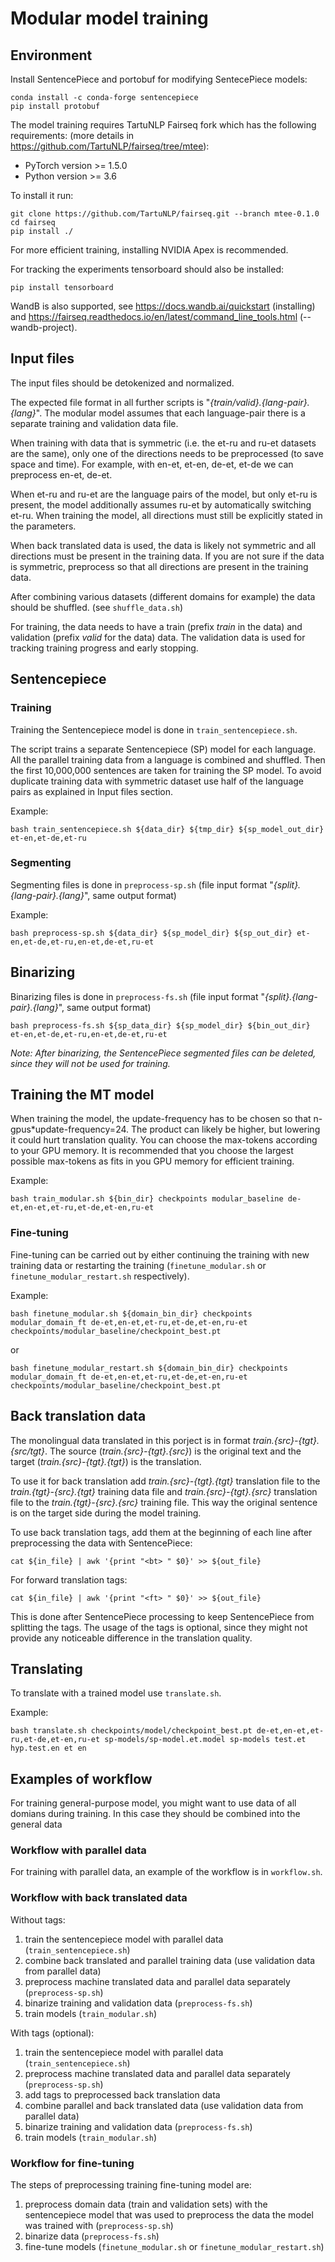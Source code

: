 # Modular model training

## Environment

Install SentencePiece and portobuf for modifying SentecePiece models:
```
conda install -c conda-forge sentencepiece
pip install protobuf 
```


The model training requires TartuNLP Fairseq fork which has the following requirements:
 (more details in https://github.com/TartuNLP/fairseq/tree/mtee):

* PyTorch version >= 1.5.0
* Python version >= 3.6

To install it run:

```
git clone https://github.com/TartuNLP/fairseq.git --branch mtee-0.1.0
cd fairseq
pip install ./
```

For more efficient training, installing NVIDIA Apex is recommended.

For tracking the experiments tensorboard should also be installed:
```
pip install tensorboard
```

WandB is also supported, see https://docs.wandb.ai/quickstart (installing) and https://fairseq.readthedocs.io/en/latest/command_line_tools.html (--wandb-project).


## Input files

The input files should be detokenized and normalized.

The expected file format in all further scripts is "*{train/valid}.{lang-pair}.{lang}*". 
The modular model assumes that each language-pair there is a separate training and validation data file. 


When training with data that is symmetric (i.e. the et-ru and ru-et datasets are the same), only one of the directions needs to be preprocessed (to save space and time).
For example, with en-et, et-en, de-et, et-de we can preprocess en-et, de-et.

When et-ru and ru-et are the language pairs of the model, but only et-ru is present, the model additionally assumes ru-et by automatically
switching et-ru. When training the model, all directions must still be explicitly stated in the parameters.

When back translated data is used, the data is likely not symmetric and all directions must be present in the training data.
If you are not sure if the data is symmetric, preprocess so that all directions are present in the training data.


After combining various datasets (different domains for example) the data should be shuffled. (see `shuffle_data.sh`)

For training, the data needs to have a train (prefix *train* in the data) and validation (prefix *valid* for the data) data.
The validation data is used for tracking training progress and early stopping.

## Sentencepiece

### Training
Training the Sentencepiece model is done in `train_sentencepiece.sh`.

The script trains a separate Sentencepiece (SP) model for each language. All the parallel training data from a language is combined and shuffled.
Then the first 10,000,000 sentences are taken for training the SP model. To avoid duplicate training data with symmetric dataset
 use half of the language pairs as explained in Input files section.
 
Example:
```
bash train_sentencepiece.sh ${data_dir} ${tmp_dir} ${sp_model_out_dir} et-en,et-de,et-ru
```
 
### Segmenting

Segmenting files is done in `preprocess-sp.sh` (file input format "*{split}.{lang-pair}.{lang}*", same output format)

Example:
```
bash preprocess-sp.sh ${data_dir} ${sp_model_dir} ${sp_out_dir} et-en,et-de,et-ru,en-et,de-et,ru-et
```

## Binarizing
Binarizing files is done in `preprocess-fs.sh` (file input format "*{split}.{lang-pair}.{lang}*", same output format)

```
bash preprocess-fs.sh ${sp_data_dir} ${sp_model_dir} ${bin_out_dir} et-en,et-de,et-ru,en-et,de-et,ru-et
```

*Note: After binarizing, the SentencePiece segmented files can be deleted, since they will not be used for training.*

## Training the MT model
When training the model, the update-frequency has to be chosen so that n-gpus*update-frequency=24.
The product can likely be higher, but lowering it could hurt translation quality. 
You can choose the max-tokens according to your GPU memory. It is recommended that you choose the largest possible 
max-tokens as fits in you GPU memory for efficient training.

Example:
```
bash train_modular.sh ${bin_dir} checkpoints modular_baseline de-et,en-et,et-ru,et-de,et-en,ru-et
```

### Fine-tuning
Fine-tuning can be carried out by either continuing the training with new training data
or restarting the training (`finetune_modular.sh` or `finetune_modular_restart.sh` respectively).

Example:
```
bash finetune_modular.sh ${domain_bin_dir} checkpoints modular_domain_ft de-et,en-et,et-ru,et-de,et-en,ru-et checkpoints/modular_baseline/checkpoint_best.pt
```
or
```
bash finetune_modular_restart.sh ${domain_bin_dir} checkpoints modular_domain_ft de-et,en-et,et-ru,et-de,et-en,ru-et checkpoints/modular_baseline/checkpoint_best.pt
```

## Back translation data
The monolingual data translated in this porject is in format *train.{src}-{tgt}.{src/tgt}*. The source (*train.{src}-{tgt}.{src}*) is
the original text and the target (*train.{src}-{tgt}.{tgt}*) is the translation. 

To use it for back translation add *train.{src}-{tgt}.{tgt}* translation file to the *train.{tgt}-{src}.{tgt}* training data file and
*train.{src}-{tgt}.{src}* translation file to the *train.{tgt}-{src}.{src}* training file. This way the original sentence
is on the target side during the model training.


To use back translation tags, add them at the beginning of each line after preprocessing the data with SentencePiece:
```
cat ${in_file} | awk '{print "<bt> " $0}' >> ${out_file}
```
For forward translation tags:
```
cat ${in_file} | awk '{print "<ft> " $0}' >> ${out_file}
```

This is done after SentencePiece processing to keep SentencePiece from splitting the tags. The usage of the tags is optional,
since they might not provide any noticeable difference in the translation quality.

## Translating
To translate with a trained model use `translate.sh`.

Example:
```
bash translate.sh checkpoints/model/checkpoint_best.pt de-et,en-et,et-ru,et-de,et-en,ru-et sp-models/sp-model.et.model sp-models test.et hyp.test.en et en
```

## Examples of workflow

For training general-purpose model, you might want to use data of all domians during training. In
this case they should be combined into the general data

### Workflow with parallel data

For training with parallel data, an example of the workflow is in `workflow.sh`.

### Workflow with back translated data
Without tags:
1. train the sentencepiece model with parallel data (`train_sentencepiece.sh`)
1. combine back translated and parallel training data (use validation data from parallel data)
1. preprocess machine translated data and parallel data separately (`preprocess-sp.sh`)
1. binarize training and validation data (`preprocess-fs.sh`)
1. train models (`train_modular.sh`)

With tags (optional):
1. train the sentencepiece model with parallel data (`train_sentencepiece.sh`)
1. preprocess machine translated data and parallel data separately (`preprocess-sp.sh`)
1. add tags to preprocessed back translation data 
1. combine parallel and back translated data (use validation data from parallel data)
1. binarize training and validation data (`preprocess-fs.sh`)
1. train models (`train_modular.sh`)

### Workflow for fine-tuning
The steps of preprocessing training fine-tuning model are:
1. preprocess domain data (train and validation sets) 
with the sentencepiece model that was used to preprocess the data the model was trained with (`preprocess-sp.sh`)
1. binarize data (`preprocess-fs.sh`)
1. fine-tune models (`finetune_modular.sh` or `finetune_modular_restart.sh`)

